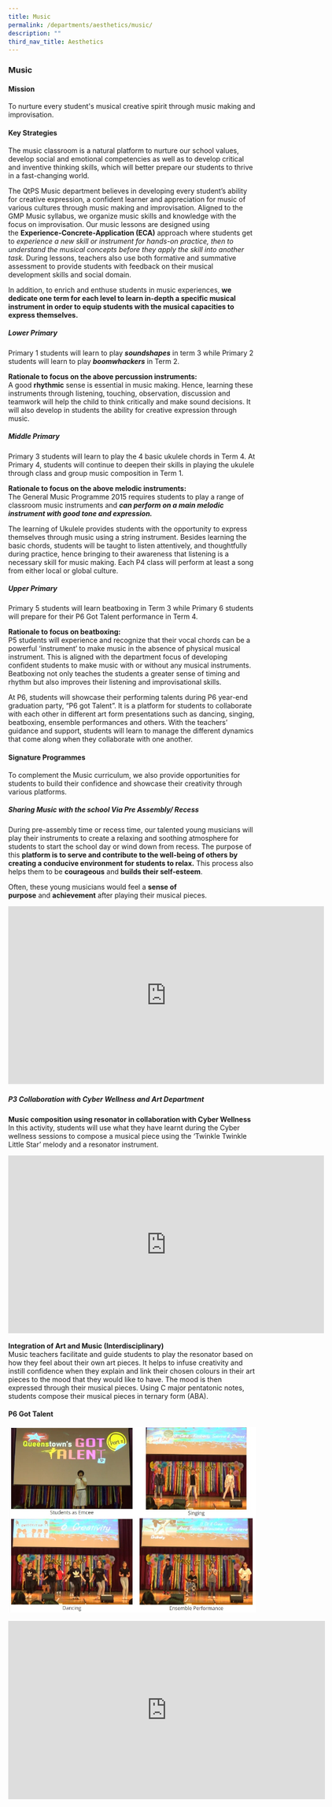 ```yaml
---
title: Music
permalink: /departments/aesthetics/music/
description: ""
third_nav_title: Aesthetics
---
```

### **Music**

#### **Mission**
To nurture every student's musical creative spirit through music making and improvisation.

#### **Key Strategies**
The music classroom is a natural platform to nurture our school values, develop social and emotional competencies as well as to develop critical and inventive thinking skills, which will better prepare our students to thrive in a fast-changing world.

The QtPS Music department believes in developing every student’s ability for creative expression, a confident learner and appreciation for music of various cultures through music making and improvisation. Aligned to the GMP Music syllabus, we organize music skills and knowledge with the focus on improvisation. Our music lessons are designed using the **Experience-Concrete-Application (ECA)** approach where students get to _experience a new skill or instrument for hands-on practice, then to understand the musical concepts before they apply the skill into another task._ During lessons, teachers also use both formative and summative assessment to provide students with feedback on their musical development skills and social domain.

In addition, to enrich and enthuse students in music experiences, **we dedicate one term for each level to learn in-depth a specific musical instrument in order to equip students with the musical capacities to express themselves.**

##### **Lower Primary**
Primary 1 students will learn to play **_soundshapes_** in term 3 while Primary 2 students will learn to play **_boomwhackers_** in Term 2.

**Rationale to focus on the above percussion instruments:**<br>
A good **rhythmic** sense is essential in music making. Hence, learning these instruments through listening, touching, observation, discussion and teamwork will help the child to think critically and make sound decisions. It will also develop in students the ability for creative expression through music.

##### **Middle Primary**

Primary 3 students will learn to play the 4 basic ukulele chords in Term 4. At Primary 4, students will continue to deepen their skills in playing the ukulele through class and group music composition in Term 1.

**Rationale to focus on the above melodic instruments:**<br>
The General Music Programme 2015 requires students to play a range of classroom music instruments and **_can perform on a main melodic instrument with good tone and expression._**

The learning of Ukulele provides students with the opportunity to express themselves through music using a string instrument. Besides learning the basic chords, students will be taught to listen attentively, and thoughtfully during practice, hence bringing to their awareness that listening is a necessary skill for music making. Each P4 class will perform at least a song from either local or global culture.

##### **Upper Primary**
Primary 5 students will learn beatboxing in Term 3 while Primary 6 students will prepare for their P6 Got Talent performance in Term 4.

**Rationale to focus on beatboxing:**<br>
P5 students will experience and recognize that their vocal chords can be a powerful ‘instrument’ to make music in the absence of physical musical instrument. This is aligned with the department focus of developing confident students to make music with or without any musical instruments. Beatboxing not only teaches the students a greater sense of timing and rhythm but also improves their listening and improvisational skills.

At P6, students will showcase their performing talents during P6 year-end graduation party, “P6 got Talent”. It is a platform for students to collaborate with each other in different art form presentations such as dancing, singing, beatboxing, ensemble performances and others. With the teachers’ guidance and support, students will learn to manage the different dynamics that come along when they collaborate with one another.

####  **Signature Programmes**
To complement the Music curriculum, we also provide opportunities for students to build their confidence and showcase their creativity through various platforms.

##### **Sharing Music with the school Via Pre Assembly/ Recess**

During pre-assembly time or recess time, our talented young musicians will play their instruments to create a relaxing and soothing atmosphere for students to start the school day or wind down from recess. The purpose of this **platform is to serve and contribute to the well-being of others by creating a conducive environment for students to relax.** This process also helps them to be **courageous** and **builds their self-esteem**.

Often, these young musicians would feel a **sense of purpose** and **achievement** after playing their musical pieces.

<iframe width="642" height="361" src="https://www.youtube.com/embed/APm9rVEiR2o" title="QtPS Musicians" frameborder="0" allow="accelerometer; autoplay; clipboard-write; encrypted-media; gyroscope; picture-in-picture" allowfullscreen></iframe>

##### **P3 Collaboration with Cyber Wellness and Art Department**

**Music composition using resonator in collaboration with Cyber Wellness**<br>
In this activity, students will use what they have learnt during the Cyber wellness sessions to compose a musical piece using the ‘Twinkle Twinkle Little Star’ melody and a resonator instrument.

<iframe width="642" height="361" src="https://www.youtube.com/embed/uFDrbO3oJ7M" title="QtPS Music Cyberwellness jingle" frameborder="0" allow="accelerometer; autoplay; clipboard-write; encrypted-media; gyroscope; picture-in-picture" allowfullscreen></iframe>

**Integration of Art and Music (Interdisciplinary)**<br>
Music teachers facilitate and guide students to play the resonator based on how they feel about their own art pieces. It helps to infuse creativity and instill confidence when they explain and link their chosen colours in their art pieces to the mood that they would like to have. The mood is then expressed through their musical pieces. Using C major pentatonic notes, students compose their musical pieces in ternary form (ABA).

#### **P6 Got Talent**

![](/images/music.jpg)

<iframe width="644" height="362" src="https://www.youtube.com/embed/FcJCM8NxEmc" title="P6 Got Talent 2019" frameborder="0" allow="accelerometer; autoplay; clipboard-write; encrypted-media; gyroscope; picture-in-picture" allowfullscreen></iframe>


